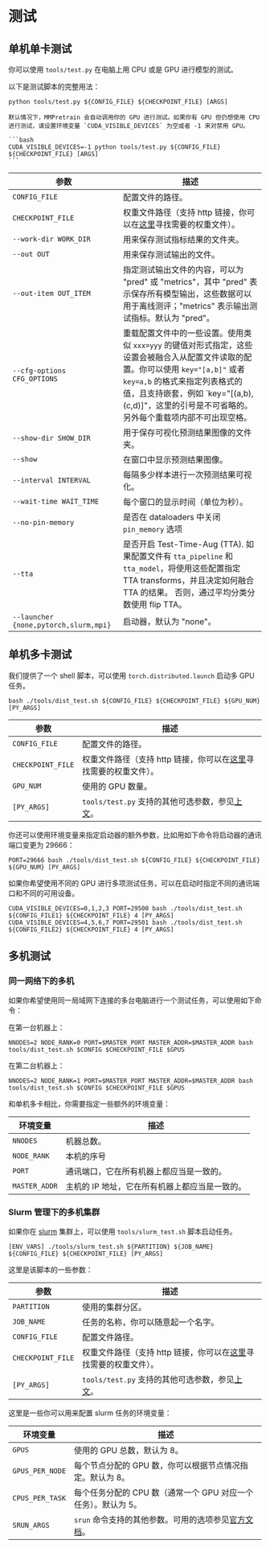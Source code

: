 # 测试

## 单机单卡测试

你可以使用 `tools/test.py` 在电脑上用 CPU 或是 GPU 进行模型的测试。

以下是测试脚本的完整用法：

```shell
python tools/test.py ${CONFIG_FILE} ${CHECKPOINT_FILE} [ARGS]
```

````{note}
默认情况下，MMPretrain 会自动调用你的 GPU 进行测试。如果你有 GPU 但仍想使用 CPU 进行测试，请设置环境变量 `CUDA_VISIBLE_DEVICES` 为空或者 -1 来对禁用 GPU。

```bash
CUDA_VISIBLE_DEVICES=-1 python tools/test.py ${CONFIG_FILE} ${CHECKPOINT_FILE} [ARGS]
```
````

| 参数                                  | 描述                                                                                                                                                                |
| ------------------------------------- | ------------------------------------------------------------------------------------------------------------------------------------------------------------------- |
| `CONFIG_FILE`                         | 配置文件的路径。                                                                                                                                                    |
| `CHECKPOINT_FILE`                     | 权重文件路径（支持 http 链接，你可以在[这里](https://mmpretrain.readthedocs.io/en/latest/modelzoo_statistics.html)寻找需要的权重文件）。                            |
| `--work-dir WORK_DIR`                 | 用来保存测试指标结果的文件夹。                                                                                                                                      |
| `--out OUT`                           | 用来保存测试输出的文件。                                                                                                                                            |
| `--out-item OUT_ITEM`                 | 指定测试输出文件的内容，可以为 "pred" 或 "metrics"，其中 "pred" 表示保存所有模型输出，这些数据可以用于离线测评；"metrics" 表示输出测试指标。默认为 "pred"。         |
| `--cfg-options CFG_OPTIONS`           | 重载配置文件中的一些设置。使用类似 `xxx=yyy` 的键值对形式指定，这些设置会被融合入从配置文件读取的配置。你可以使用 `key="[a,b]"` 或者 `key=a,b` 的格式来指定列表格式的值，且支持嵌套，例如 \`key="[(a,b),(c,d)]"，这里的引号是不可省略的。另外每个重载项内部不可出现空格。 |
| `--show-dir SHOW_DIR`                 | 用于保存可视化预测结果图像的文件夹。                                                                                                                                |
| `--show`                              | 在窗口中显示预测结果图像。                                                                                                                                          |
| `--interval INTERVAL`                 | 每隔多少样本进行一次预测结果可视化。                                                                                                                                |
| `--wait-time WAIT_TIME`               | 每个窗口的显示时间（单位为秒）。                                                                                                                                    |
| `--no-pin-memory`                     | 是否在 dataloaders 中关闭 `pin_memory` 选项                                                                                                                         |
| `--tta`                               | 是否开启 Test-Time-Aug (TTA). 如果配置文件有 `tta_pipeline` 和 `tta_model`，将使用这些配置指定 TTA transforms，并且决定如何融合 TTA 的结果。 否则，通过平均分类分数使用 flip TTA。 |
| `--launcher {none,pytorch,slurm,mpi}` | 启动器，默认为 "none"。                                                                                                                                             |

## 单机多卡测试

我们提供了一个 shell 脚本，可以使用 `torch.distributed.launch` 启动多 GPU 任务。

```shell
bash ./tools/dist_test.sh ${CONFIG_FILE} ${CHECKPOINT_FILE} ${GPU_NUM} [PY_ARGS]
```

| 参数              | 描述                                                                                                                                     |
| ----------------- | ---------------------------------------------------------------------------------------------------------------------------------------- |
| `CONFIG_FILE`     | 配置文件的路径。                                                                                                                         |
| `CHECKPOINT_FILE` | 权重文件路径（支持 http 链接，你可以在[这里](https://mmpretrain.readthedocs.io/en/latest/modelzoo_statistics.html)寻找需要的权重文件）。 |
| `GPU_NUM`         | 使用的 GPU 数量。                                                                                                                        |
| `[PY_ARGS]`       | `tools/test.py` 支持的其他可选参数，参见[上文](#单机单卡测试)。                                                                          |

你还可以使用环境变量来指定启动器的额外参数，比如用如下命令将启动器的通讯端口变更为 29666：

```shell
PORT=29666 bash ./tools/dist_test.sh ${CONFIG_FILE} ${CHECKPOINT_FILE} ${GPU_NUM} [PY_ARGS]
```

如果你希望使用不同的 GPU 进行多项测试任务，可以在启动时指定不同的通讯端口和不同的可用设备。

```shell
CUDA_VISIBLE_DEVICES=0,1,2,3 PORT=29500 bash ./tools/dist_test.sh ${CONFIG_FILE1} ${CHECKPOINT_FILE} 4 [PY_ARGS]
CUDA_VISIBLE_DEVICES=4,5,6,7 PORT=29501 bash ./tools/dist_test.sh ${CONFIG_FILE2} ${CHECKPOINT_FILE} 4 [PY_ARGS]
```

## 多机测试

### 同一网络下的多机

如果你希望使用同一局域网下连接的多台电脑进行一个测试任务，可以使用如下命令：

在第一台机器上：

```shell
NNODES=2 NODE_RANK=0 PORT=$MASTER_PORT MASTER_ADDR=$MASTER_ADDR bash tools/dist_test.sh $CONFIG $CHECKPOINT_FILE $GPUS
```

在第二台机器上：

```shell
NNODES=2 NODE_RANK=1 PORT=$MASTER_PORT MASTER_ADDR=$MASTER_ADDR bash tools/dist_test.sh $CONFIG $CHECKPOINT_FILE $GPUS
```

和单机多卡相比，你需要指定一些额外的环境变量：

| 环境变量      | 描述                                           |
| ------------- | ---------------------------------------------- |
| `NNODES`      | 机器总数。                                     |
| `NODE_RANK`   | 本机的序号                                     |
| `PORT`        | 通讯端口，它在所有机器上都应当是一致的。       |
| `MASTER_ADDR` | 主机的 IP 地址，它在所有机器上都应当是一致的。 |

### Slurm 管理下的多机集群

如果你在 [slurm](https://slurm.schedmd.com/) 集群上，可以使用 `tools/slurm_test.sh` 脚本启动任务。

```shell
[ENV_VARS] ./tools/slurm_test.sh ${PARTITION} ${JOB_NAME} ${CONFIG_FILE} ${CHECKPOINT_FILE} [PY_ARGS]
```

这里是该脚本的一些参数：

| 参数              | 描述                                                                                                                                     |
| ----------------- | ---------------------------------------------------------------------------------------------------------------------------------------- |
| `PARTITION`       | 使用的集群分区。                                                                                                                         |
| `JOB_NAME`        | 任务的名称，你可以随意起一个名字。                                                                                                       |
| `CONFIG_FILE`     | 配置文件路径。                                                                                                                           |
| `CHECKPOINT_FILE` | 权重文件路径（支持 http 链接，你可以在[这里](https://mmpretrain.readthedocs.io/en/latest/modelzoo_statistics.html)寻找需要的权重文件）。 |
| `[PY_ARGS]`       | `tools/test.py` 支持的其他可选参数，参见[上文](#单机单卡测试)。                                                                          |

这里是一些你可以用来配置 slurm 任务的环境变量：

| 环境变量        | 描述                                                                                       |
| --------------- | ------------------------------------------------------------------------------------------ |
| `GPUS`          | 使用的 GPU 总数，默认为 8。                                                                |
| `GPUS_PER_NODE` | 每个节点分配的 GPU 数，你可以根据节点情况指定。默认为 8。                                  |
| `CPUS_PER_TASK` | 每个任务分配的 CPU 数（通常一个 GPU 对应一个任务）。默认为 5。                             |
| `SRUN_ARGS`     | `srun` 命令支持的其他参数。可用的选项参见[官方文档](https://slurm.schedmd.com/srun.html)。 |
